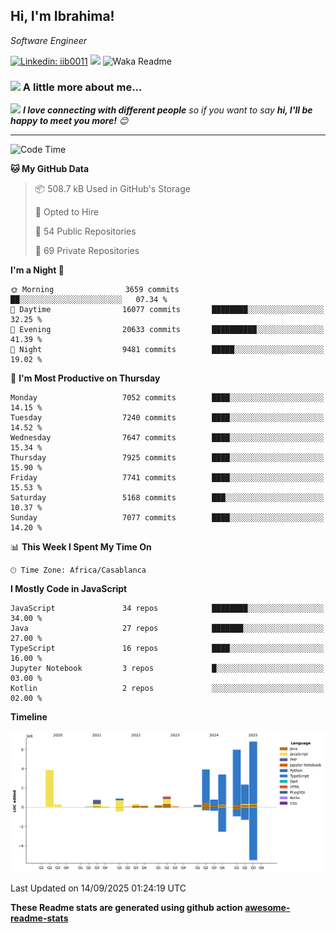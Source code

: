 <h2>Hi, I'm Ibrahima! </h2>
<p><em>Software Engineer 
</em></p>


[![Linkedin: iib0011](https://img.shields.io/badge/-iib0011-blue?style=flat-square&logo=Linkedin&logoColor=white&link=https://www.linkedin.com/in/iib0011/)](https://www.linkedin.com/in/iib0011/)
![](https://visitor-badge.glitch.me/badge?page_id=iib0011)
![Waka Readme](https://github.com/iib0011/iib0011/workflows/Waka%20Readme/badge.svg)


### <img src="https://media.giphy.com/media/VgCDAzcKvsR6OM0uWg/giphy.gif" width="50"> A little more about me...  


<img src="https://media.giphy.com/media/LnQjpWaON8nhr21vNW/giphy.gif" width="60"> <em><b>I love connecting with different people</b> so if you want to say <b>hi, I'll be happy to meet you more!</b> 😊</em>

---
<!--START_SECTION:waka-->
![Code Time](http://img.shields.io/badge/Code%20Time-5%2C467%20hrs%2053%20mins-blue)

**🐱 My GitHub Data** 

> 📦 508.7 kB Used in GitHub's Storage 
 > 
> 💼 Opted to Hire
 > 
> 📜 54 Public Repositories 
 > 
> 🔑 69 Private Repositories 
 > 
**I'm a Night 🦉** 

```text
🌞 Morning                3659 commits        ██░░░░░░░░░░░░░░░░░░░░░░░   07.34 % 
🌆 Daytime                16077 commits       ████████░░░░░░░░░░░░░░░░░   32.25 % 
🌃 Evening                20633 commits       ██████████░░░░░░░░░░░░░░░   41.39 % 
🌙 Night                  9481 commits        █████░░░░░░░░░░░░░░░░░░░░   19.02 % 
```
📅 **I'm Most Productive on Thursday** 

```text
Monday                   7052 commits        ████░░░░░░░░░░░░░░░░░░░░░   14.15 % 
Tuesday                  7240 commits        ████░░░░░░░░░░░░░░░░░░░░░   14.52 % 
Wednesday                7647 commits        ████░░░░░░░░░░░░░░░░░░░░░   15.34 % 
Thursday                 7925 commits        ████░░░░░░░░░░░░░░░░░░░░░   15.90 % 
Friday                   7741 commits        ████░░░░░░░░░░░░░░░░░░░░░   15.53 % 
Saturday                 5168 commits        ███░░░░░░░░░░░░░░░░░░░░░░   10.37 % 
Sunday                   7077 commits        ████░░░░░░░░░░░░░░░░░░░░░   14.20 % 
```


📊 **This Week I Spent My Time On** 

```text
🕑︎ Time Zone: Africa/Casablanca
```

**I Mostly Code in JavaScript** 

```text
JavaScript               34 repos            ████████░░░░░░░░░░░░░░░░░   34.00 % 
Java                     27 repos            ███████░░░░░░░░░░░░░░░░░░   27.00 % 
TypeScript               16 repos            ████░░░░░░░░░░░░░░░░░░░░░   16.00 % 
Jupyter Notebook         3 repos             █░░░░░░░░░░░░░░░░░░░░░░░░   03.00 % 
Kotlin                   2 repos             ░░░░░░░░░░░░░░░░░░░░░░░░░   02.00 % 
```



**Timeline**

![Lines of Code chart](https://raw.githubusercontent.com/iib0011/iib0011/master/assets/bar_graph.png)


 Last Updated on 14/09/2025 01:24:19 UTC
<!--END_SECTION:waka-->

**These Readme stats are generated using github action [awesome-readme-stats](https://github.com/iib0011/waka-readme-stats)**
